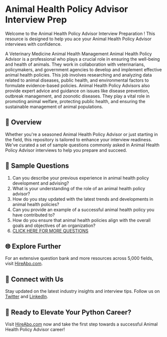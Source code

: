 # Animal Health Policy Advisor Interview Prep

Welcome to the Animal Health Policy Advisor Interview Preparation ! This resource is designed to help you ace your Animal Health Policy Advisor interviews with confidence.

A Veterinary Medicine Animal Health Management Animal Health Policy Advisor is a professional who plays a crucial role in ensuring the well-being and health of animals. They work in collaboration with veterinarians, policymakers, and government agencies to develop and implement effective animal health policies. This job involves researching and analyzing data related to animal diseases, public health, and environmental factors to formulate evidence-based policies. Animal Health Policy Advisors also provide expert advice and guidance on issues like disease prevention, outbreak management, and zoonotic diseases. They play a vital role in promoting animal welfare, protecting public health, and ensuring the sustainable management of animal populations.

## 🚀 Overview

Whether you're a seasoned Animal Health Policy Advisor or just starting in the field, this repository is tailored to enhance your interview readiness. We've curated a set of sample questions commonly asked in Animal Health Policy Advisor interviews to help you prepare and succeed.

## 📝 Sample Questions

1. Can you describe your previous experience in animal health policy development and advising?
2. What is your understanding of the role of an animal health policy advisor?
3. How do you stay updated with the latest trends and developments in animal health policies?
4. Can you provide an example of a successful animal health policy you have contributed to?
5. How do you ensure that animal health policies align with the overall goals and objectives of an organization?
6. [CLICK HERE FOR MORE QUESTIONS](https://hireabo.com/job/24_3_13/Animal%20Health%20Policy%20Advisor)

## 🌐 Explore Further

For an extensive question bank and more resources across 5,000 fields, visit [HireAbo.com](https://www.hireabo.com).

## 📱 Connect with Us

Stay updated on the latest industry insights and interview tips. Follow us on [Twitter](https://twitter.com/hireabo) and [LinkedIn](https://www.linkedin.com/in/hire-abo-3609972a8/).

## 🚀 Ready to Elevate Your Python Career?

Visit [HireAbo.com](https://www.hireabo.com) now and take the first step towards a successful Animal Health Policy Advisor career!
